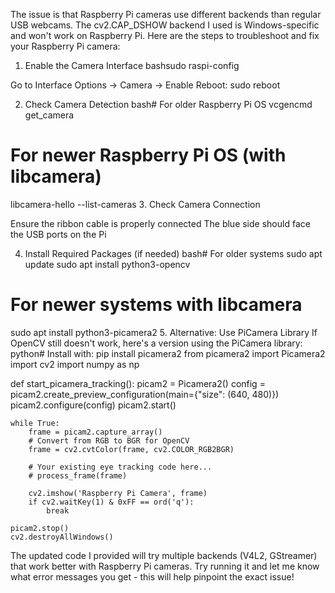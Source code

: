 The issue is that Raspberry Pi cameras use different backends than regular USB webcams. The cv2.CAP_DSHOW backend I used is Windows-specific and won't work on Raspberry Pi.
Here are the steps to troubleshoot and fix your Raspberry Pi camera:
1. Enable the Camera Interface
bashsudo raspi-config

Go to Interface Options → Camera → Enable
Reboot: sudo reboot

2. Check Camera Detection
bash# For older Raspberry Pi OS
vcgencmd get_camera

# For newer Raspberry Pi OS (with libcamera)
libcamera-hello --list-cameras
3. Check Camera Connection

Ensure the ribbon cable is properly connected
The blue side should face the USB ports on the Pi

4. Install Required Packages (if needed)
bash# For older systems
sudo apt update
sudo apt install python3-opencv

# For newer systems with libcamera
sudo apt install python3-picamera2
5. Alternative: Use PiCamera Library
If OpenCV still doesn't work, here's a version using the PiCamera library:
python# Install with: pip install picamera2
from picamera2 import Picamera2
import cv2
import numpy as np

def start_picamera_tracking():
    picam2 = Picamera2()
    config = picam2.create_preview_configuration(main={"size": (640, 480)})
    picam2.configure(config)
    picam2.start()
    
    while True:
        frame = picam2.capture_array()
        # Convert from RGB to BGR for OpenCV
        frame = cv2.cvtColor(frame, cv2.COLOR_RGB2BGR)
        
        # Your existing eye tracking code here...
        # process_frame(frame)
        
        cv2.imshow('Raspberry Pi Camera', frame)
        if cv2.waitKey(1) & 0xFF == ord('q'):
            break
    
    picam2.stop()
    cv2.destroyAllWindows()
The updated code I provided will try multiple backends (V4L2, GStreamer) that work better with Raspberry Pi cameras. Try running it and let me know what error messages you get - this will help pinpoint the exact issue!